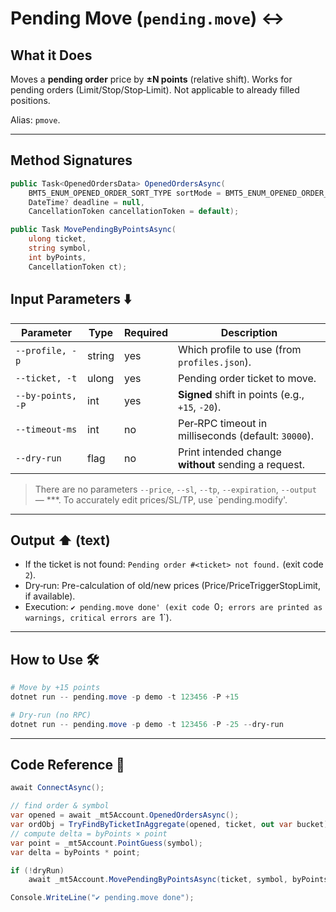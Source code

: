 # Pending Move (`pending.move`) ↔️

## What it Does

Moves a **pending order** price by **±N points** (relative shift). Works for pending orders (Limit/Stop/Stop‑Limit). Not applicable to already filled positions.

Alias: `pmove`.

---
## Method Signatures

```csharp
public Task<OpenedOrdersData> OpenedOrdersAsync(
    BMT5_ENUM_OPENED_ORDER_SORT_TYPE sortMode = BMT5_ENUM_OPENED_ORDER_SORT_TYPE.Bmt5OpenedOrderSortByOpenTimeAsc,
    DateTime? deadline = null,
    CancellationToken cancellationToken = default);

public Task MovePendingByPointsAsync(
    ulong ticket,
    string symbol,
    int byPoints,
    CancellationToken ct);
```

## Input Parameters ⬇️

| Parameter         | Type   | Required | Description                                          |
| ----------------- | ------ | -------- | ---------------------------------------------------- |
| `--profile, -p`   | string | yes      | Which profile to use (from `profiles.json`).         |
| `--ticket, -t`    | ulong  | yes      | Pending order ticket to move.                        |
| `--by-points, -P` | int    | yes      | **Signed** shift in points (e.g., `+15`, `-20`).     |
| `--timeout-ms`    | int    | no       | Per‑RPC timeout in milliseconds (default: `30000`).  |
| `--dry-run`       | flag   | no       | Print intended change **without** sending a request. |

> There are no parameters `--price`, `--sl`, `--tp`, `--expiration`, `--output` — ***. To accurately edit prices/SL/TP, use `pending.modify'.

---

## Output ⬆️ (text)

* If the ticket is not found: `Pending order #<ticket> not found.` (exit code `2`).
* Dry‑run: Pre-calculation of old/new prices (Price/PriceTriggerStopLimit, if available).
* Execution: `✔ pending.move done' (exit code `0`; errors are printed as warnings, critical errors are `1`).

---

## How to Use 🛠️

```powershell
# Move by +15 points
dotnet run -- pending.move -p demo -t 123456 -P +15

# Dry‑run (no RPC)
dotnet run -- pending.move -p demo -t 123456 -P -25 --dry-run
```

---

## Code Reference 🧩

```csharp
await ConnectAsync();

// find order & symbol
var opened = await _mt5Account.OpenedOrdersAsync();
var ordObj = TryFindByTicketInAggregate(opened, ticket, out var bucket);
// compute delta = byPoints × point
var point = _mt5Account.PointGuess(symbol);
var delta = byPoints * point;

if (!dryRun)
    await _mt5Account.MovePendingByPointsAsync(ticket, symbol, byPoints, CancellationToken.None);

Console.WriteLine("✔ pending.move done");
```
